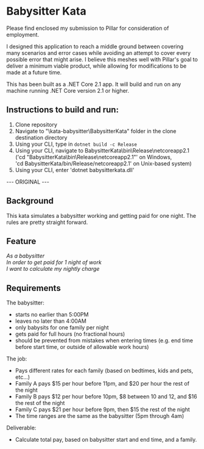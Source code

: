 # Babysitter Kata

Please find enclosed my submission to Pillar for consideration of employment.

I designed this application to reach a middle ground between covering many scenarios and error cases while avoiding
an attempt to cover every possible error that might arise. I believe this meshes well with Pillar's goal to deliver a minimum
viable product, while allowing for modifications to be made at a future time.

This has been built as a .NET Core 2.1 app. It will build and run on any machine running .NET Core version 2.1 or higher.

## Instructions to build and run:
1. Clone repository
2. Navigate to "\kata-babysitter\BabysitterKata" folder in the clone destination directory
3. Using your CLI, type in `dotnet build -c Release`
4. Using your CLI, navigate to BabysitterKata\bin\Release\netcoreapp2.1 ('cd "BabysitterKata\bin\Release\netcoreapp2.1"' on Windows,<br>
'cd BabysitterKata/bin/Release/netcoreapp2.1' on Unix-based system)
5. Using your CLI, enter 'dotnet babysitterkata.dll'

--- ORIGINAL ---
## Background
This kata simulates a babysitter working and getting paid for one night.  The rules are pretty straight forward.

## Feature
*As a babysitter<br>
In order to get paid for 1 night of work<br>
I want to calculate my nightly charge<br>*

## Requirements
The babysitter:
- starts no earlier than 5:00PM
- leaves no later than 4:00AM
- only babysits for one family per night
- gets paid for full hours (no fractional hours)
- should be prevented from mistakes when entering times (e.g. end time before start time, or outside of allowable work hours)

The job:
- Pays different rates for each family (based on bedtimes, kids and pets, etc...)
- Family A pays $15 per hour before 11pm, and $20 per hour the rest of the night
- Family B pays $12 per hour before 10pm, $8 between 10 and 12, and $16 the rest of the night
- Family C pays $21 per hour before 9pm, then $15 the rest of the night
- The time ranges are the same as the babysitter (5pm through 4am)

Deliverable:
- Calculate total pay, based on babysitter start and end time, and a family.
